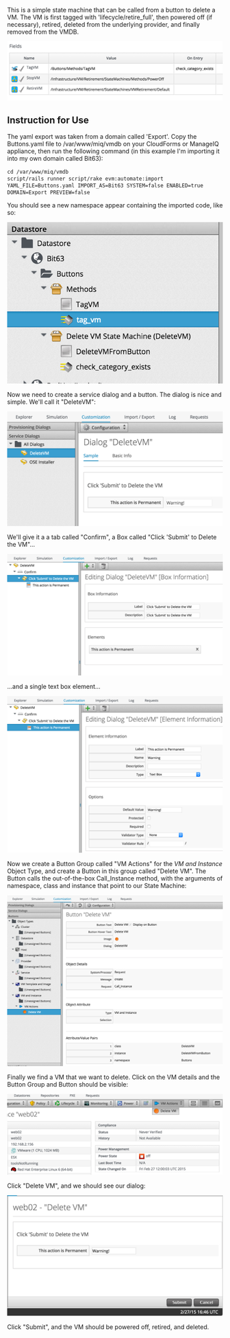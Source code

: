 This is a simple state machine that can be called from a button to delete a VM. The VM is first tagged with 'lifecycle/retire_full', then
powered off (if necessary), retired, deleted from the underlying provider, and finally removed from the VMDB.




![](images/state_machine.jpg)




## Instruction for Use

The yaml export was taken from a domain called 'Export'. Copy the Buttons.yaml file to /var/www/miq/vmdb on your CloudForms or ManageIQ
appliance, then run the following command (in this example I'm importing it into my own domain called Bit63):

```
cd /var/www/miq/vmdb
script/rails runner script/rake evm:automate:import YAML_FILE=Buttons.yaml IMPORT_AS=Bit63 SYSTEM=false ENABLED=true DOMAIN=Export PREVIEW=false
```
You should see a new namespace appear containing the imported code, like so:




![](images/namespace.jpg)




Now we need to create a service dialog and a button. The dialog is nice and simple. We'll call it "DeleteVM":




![](images/dialog_1.jpg)




We'll give it a a tab called "Confirm", a Box called "Click 'Submit' to Delete the VM"...




![](images/dialog_2.jpg)




...and a single text box element...




![](images/dialog_3.jpg)




Now we create a Button Group called "VM Actions" for the _VM and Instance_ Object Type, and create a Button in this
group called "Delete VM". The Button calls the out-of-the-box Call_Instance method, with the arguments of namespace,
class and instance that point to our State Machine:




![](images/button_creation.jpg)




Finally we find a VM that we want to delete. Click on the VM details and the Button Group and Button should be visible:




![](images/button_in_use_1.jpg)




Click "Delete VM", and we should see our dialog:




![](images/button_in_use_2.jpg)




Click "Submit", and the VM should be powered off, retired, and deleted.

